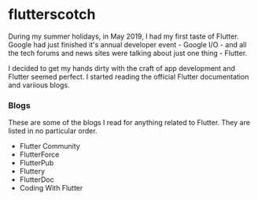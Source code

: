 # flutterscotch

During my summer holidays, in May 2019, I had my first taste of Flutter. Google had just finished it's annual developer event - Google I/O - and all the tech forums and news sites were talking about just one thing - Flutter.

I decided to get my hands dirty with the craft of app development and Flutter seemed perfect. I started reading the official Flutter documentation and variious blogs.

### Blogs

These are some of the blogs I read for anything related to Flutter. They are listed in no particular order.

- Flutter Community
- FlutterForce
- FlutterPub
- Fluttery
- FlutterDoc
- Coding With Flutter